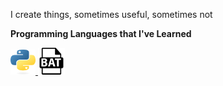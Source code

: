 I create things, sometimes useful, sometimes not

**Programming Languages that I've Learned**



<a href="https://www.python.org/">
  <img src="https://github.com/Bry1k/Bry1k/blob/main/image/Image.png" width="40" height="40" />
</a> 

<a href="https://learn.microsoft.com/en-us/azure/devops/pipelines/tasks/reference/batch-script-v1?view=azure-pipelines">
  <img src="https://github.com/Bry1k/Bry1k/blob/main/image/Image2.png" width="43" height="43" />
</a>

<!---**Languages on my list to learn**

<a href="https://www.electronjs.org/">
  <img src="https://github.com/Bry1k/Bry1k/blob/main/image/Image3.png" width="80" height="65" />
</a> -->






